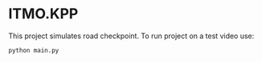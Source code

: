 # ITMO.KPP
This project simulates road checkpoint. 
To run project on a test video use:
```
python main.py
```